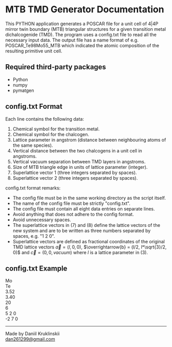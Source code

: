 # MTB TMD Generator Documentation
This PYTHON application generates a POSCAR file for a unit cell of 4|4P mirror twin boundary (MTB) triangular structures for a given transition metal dichalcogenide (TMD). The program uses a config.txt file to read all the necessary input data. The output file has a name format of e.g. POSCAR_Te98Mo55_MTB which indicated the atomic composition of the resulting primitive unit cell.

## Required third‑party packages
- Python
- numpy 
- pymatgen

## config.txt Format
Each line contains the following data:
1. Chemical symbol for the transition metal.
2. Chemical symbol for the chalcogen.
3. Lattice parameter in angstrom (distance between neighbouring atoms of the same species).
4. Vertical distance between the two chalcogens in a unit cell in angstroms.
5. Vertical vacuum separation between TMD layers in angstroms.
6. Size of MTB triangle edge in units of lattice parameter (integer).
7. Superlattice vector 1 (three integers separated by spaces).
8. Superlattice vector 2 (three integers separated by spaces).

config.txt format remarks:
- The config file must be in the same working directory as the script itself.
- The name of the config file must be strictly "config.txt".
- The config file must contain all eight data entries on separate lines.
- Avoid anything that does not adhere to the config format.
- Avoid unnecessary spaces.
- The superlattice vectors in (7) and (8) define the lattice vectors of the new system and are to be written as three numbers separated by spaces, e.g. "1 2 0".
- Superlattice vectors are defined as fractional coordinates of the original TMD lattice vectors $\overrightarrow{a} = (l, 0, 0)$, $\overrightarrow{b} = (l/2, l*\sqrt{3}/2, 0)$ and $\overrightarrow{c} = (0, 0, vacuum)$ where $l$ is a lattice parameter in (3).

## config.txt Example
Mo \
Te \
3.52 \
3.40 \
20 \
6 \
5 2 0 \
-2 7 0 

---
Made by Daniil Kruklinskii \
dan261299@gmail.com

